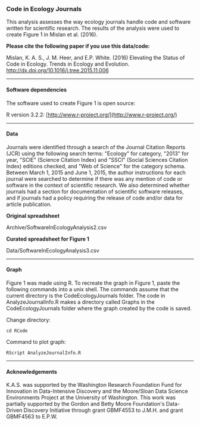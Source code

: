 ### Code in Ecology Journals

This analysis assesses the way ecology journals handle code and software written for scientific research.  The results of the analysis were used to create Figure 1 in Mislan et al. (2016).   

**Please cite the following paper if you use this data/code:**

Mislan, K. A. S., J. M. Heer, and E.P. White. (2016) Elevating the Status of Code in Ecology. Trends in Ecology and Evolution. [http://dx.doi.org/10.1016/j.tree.2015.11.006 ](http://dx.doi.org/10.1016/j.tree.2015.11.006)

----------------------
#### Software dependencies
The software used to create Figure 1 is open source:

R version 3.2.2: [http://www.r-project.org/](http://www.r-project.org/)

----------------------
#### Data

Journals were identified through a search of the Journal Citation Reports (JCR) using the following search terms: "Ecology" for category, "2013" for year, "SCIE" (Science Citation Index) and "SSCI" (Social Sciences Citation Index) editions checked, and "Web of Science" for the category schema.  Between March 1, 2015 and June 1, 2015, the author instructions for each journal were searched to determine if there was any mention of code or software in the context of scientific research.  We also determined whether journals had a section for documentation of scientific software releases, and if journals had a policy requiring the release of code and/or data for article publication.

**Original spreadsheet**

Archive/SoftwareInEcologyAnalysis2.csv

**Curated spreadsheet for Figure 1**

Data/SoftwareInEcologyAnalysis3.csv

----------------------
#### Graph
Figure 1 was made using R. To recreate the graph in Figure 1, paste the following commands into a unix shell.  The commands assume that the current directory is the CodeEcologyJournals folder.  The code in AnalyzeJournalInfo.R makes a directory called Graphs in the CodeEcologyJournals folder where the graph created by the code is saved.

Change directory:  

    cd RCode

Command to plot graph:

    RScript AnalyzeJournalInfo.R

----------------------
#### Acknowledgements
K.A.S. was supported by the Washington Research Foundation Fund for Innovation in Data-Intensive Discovery and the Moore/Sloan Data Science Environments Project at the University of Washington.  This work was partially supported by the Gordon and Betty Moore Foundation's Data-Driven Discovery Initiative through grant GBMF4553 to J.M.H. and grant GBMF4563 to E.P.W.
